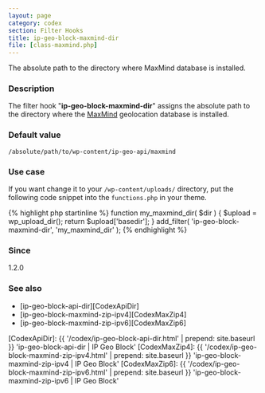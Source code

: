 ```yaml
---
layout: page
category: codex
section: Filter Hooks
title: ip-geo-block-maxmind-dir
file: [class-maxmind.php]
---
```


The absolute path to the directory where MaxMind database is installed.

<!--more-->

### Description ###

The filter hook "**ip-geo-block-maxmind-dir**" assigns the absolute path to 
the directory where the [MaxMind][MaxMind] geolocation database is installed.

### Default value ###

`/absolute/path/to/wp-content/ip-geo-api/maxmind`

### Use case ###

If you want change it to your `/wp-content/uploads/` directory, put the 
following code snippet into the `functions.php` in your theme.

{% highlight php startinline %}
function my_maxmind_dir( $dir ) {
    $upload = wp_upload_dir();
    return $upload['basedir'];
}
add_filter( 'ip-geo-block-maxmind-dir', 'my_maxmind_dir' );
{% endhighlight %}

### Since ###

1.2.0

### See also ###

- [ip-geo-block-api-dir][CodexApiDir]
- [ip-geo-block-maxmind-zip-ipv4][CodexMaxZip4]
- [ip-geo-block-maxmind-zip-ipv6][CodexMaxZip6]

[IP-Geo-Block]: https://wordpress.org/plugins/ip-geo-block/ "WordPress › IP Geo Block « WordPress Plugins"
[MaxMind]:      https://www.maxmind.com/ "IP Geolocation and Online Fraud Prevention | MaxMind"
[CodexApiDir]:  {{ '/codex/ip-geo-block-api-dir.html'          | prepend: site.baseurl }} 'ip-geo-block-api-dir | IP Geo Block'
[CodexMaxZip4]: {{ '/codex/ip-geo-block-maxmind-zip-ipv4.html' | prepend: site.baseurl }} 'ip-geo-block-maxmind-zip-ipv4 | IP Geo Block'
[CodexMaxZip6]: {{ '/codex/ip-geo-block-maxmind-zip-ipv6.html' | prepend: site.baseurl }} 'ip-geo-block-maxmind-zip-ipv6 | IP Geo Block'
